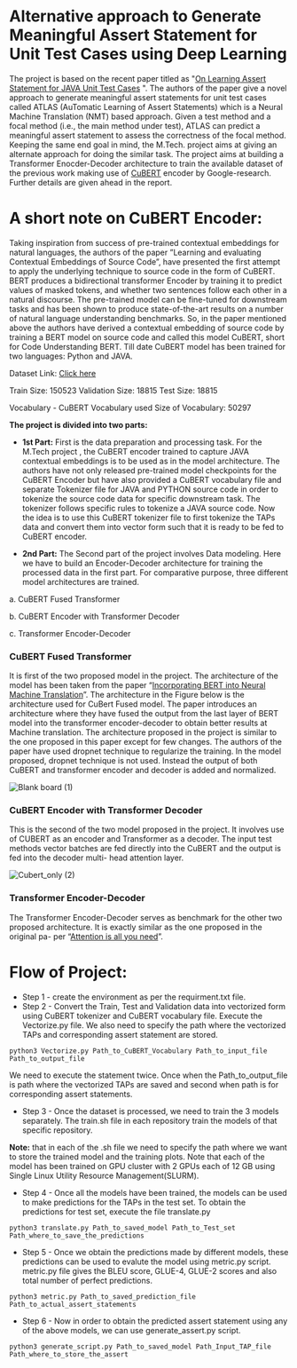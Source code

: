 # Alternative approach to Generate Meaningful Assert Statement for Unit Test Cases using Deep Learning

The project is based on the recent paper titled as "[On Learning Assert Statement for JAVA Unit Test Cases](https://arxiv.org/pdf/2002.05800.pdf) ". The authors of the paper give a novel approach to generate meaningful assert statements for unit test cases called ATLAS (AuTomatic Learning of Assert Statements) which is a Neural Machine Translation (NMT) based approach. Given a test method and a focal method (i.e., the main method under test), ATLAS can predict a meaningful assert statement to assess the correctness of the focal method. Keeping the same end goal in mind, the M.Tech. project aims at giving an alternate approach for doing the similar task. The project aims at building a Transformer Enocder-Decoder architecture to train the available dataset of the previous work making use of [CuBERT](https://arxiv.org/pdf/2001.00059.pdf) encoder by Google-research. Further details are given ahead in the report.

# A short note on CuBERT Encoder: 
Taking inspiration from success of pre-trained contextual embeddings for natural languages, the authors of the paper ”Learning and evaluating Contextual Embeddings of Source Code”, have presented the first attempt to apply the underlying technique to source code in the form of CuBERT. BERT produces a bidirectional transformer Encoder by training it to predict values of masked tokens, and whether two sentences follow each other in a natural discourse. The pre-trained model can be fine-tuned for downstream tasks and has been shown to produce state-of-the-art results on a number of natural language understanding benchmarks. So, in the paper mentioned above the authors have derived a contextual embedding of
source code by training a BERT model on source code and called this model CuBERT, short for Code Understanding BERT. Till date CuBERT model has been trained for two languages: Python and JAVA.

Dataset Link: [Click here](https://gitlab.com/cawatson/atlas---deep-learning-assert-statements/-/tree/master/Datasets/Raw_Dataset)

Train Size: 150523
Validation Size: 18815
Test Size: 18815

Vocabulary - CuBERT Vocabulary used
Size of Vocabulary: 50297

**The project is divided into two parts:**

 - **1st Part:**  First is the data preparation and processing task.
For the M.Tech project , the CuBERT encoder trained to capture JAVA contextual embeddings is to be used as in the model architecture. The authors have not only released pre-trained model checkpoints for the CuBERT Encoder but have also provided a CuBERT vocabulary file and separate Tokenizer file for JAVA and PYTHON source code in order to tokenize the source code data for specific downstream task. The tokenizer follows specific rules to tokenize a JAVA source code. Now the idea is to use this CuBERT tokenizer file to first tokenize the TAPs data and convert them into vector form such that it is ready to be fed to CuBERT encoder.
 
 - **2nd Part:** The Second part of the project involves Data modeling.
Here we have to build an Encoder-Decoder architecture for training the processed data in the first part. For comparative purpose, three different model architectures are trained.

a. CuBERT Fused Transformer

b. CuBERT Encoder with Transformer Decoder

c. Transformer Encoder-Decoder

### CuBERT Fused Transformer
It is first of the two proposed model in the project. The architecture of the model has been taken from the paper “[Incorporating BERT into Neural Machine Translation](https://openreview.net/attachment?id=Hyl7ygStwB&name=original_pdf)”. The architecture in the Figure below is the architecture used for CuBert Fused model. The paper introduces an architecture where they have fused the output from the last layer of BERT model into the transformer encoder-decoder to obtain better results at Machine translation. The architecture proposed in the project is similar to the one proposed in this paper except for few changes. The authors of the paper have used dropnet technique to regularize the training. In the model proposed, dropnet technique is not used. Instead the output of both CuBERT and transformer encoder and decoder is added and normalized.

![Blank board (1)](https://user-images.githubusercontent.com/58558221/120112382-36e0fd80-c193-11eb-9346-5ad097002ae4.png)

### CuBERT Encoder with Transformer Decoder
This is the second of the two model proposed in the project. It involves use of CUBERT as an encoder and Transformer as a decoder. The input test methods vector batches are fed directly into the CuBERT and the output is fed into the decoder multi- head attention layer.

![Cubert_only (2)](https://user-images.githubusercontent.com/58558221/120112799-0732f500-c195-11eb-9ed7-e9c891c9c9cc.png)

### Transformer Encoder-Decoder
The Transformer Encoder-Decoder serves as benchmark for the other two proposed architecture. It is exactly similar as the one proposed in the original pa-
per  “[Attention is all you need](https://arxiv.org/pdf/1706.03762.pdf)”.

# Flow of Project:

 - Step 1 - create the environment as per the requirment.txt file.
 - Step 2 - Convert the Train, Test and Validation data into vectorized form using CuBERT tokenizer and CuBERT vocabulary file. Execute the Vectorize.py file. We also need to specify the path where the vectorized TAPs and corresponding assert statement are stored.
```
python3 Vectorize.py Path_to_CuBERT_Vocabulary Path_to_input_file Path_to_output_file
 ```
 We need to execute the statement twice. Once when the Path_to_output_file is path where the vectorized TAPs are saved and second when path is for corresponding assert statements. 
 
 - Step 3 - Once the dataset is processed, we need to train the 3 models separately. The train.sh file in each repository train the models of  that specific repository.

**Note:** that in each of the .sh file we need to specify the path where we want to store the trained model and the training plots. Note that each of the model has been trained on GPU cluster with 2 GPUs each of 12 GB using Single Linux Utility Resource Management(SLURM).

 - Step 4 - Once all the models have been trained, the models can be used to make predictions for the TAPs in the test set. To obtain the predictions for test set, execute the file translate.py 
 ```
 python3 translate.py Path_to_saved_model Path_to_Test_set Path_where_to_save_the_predictions
 ```

 - Step 5 - Once we obtain the predictions made by different models, these predictions can be used to evalute the model using metric.py script. metric.py file gives the BLEU score, GLUE-4, GLUE-2 scores and also total number of perfect predictions. 
 ```
python3 metric.py Path_to_saved_prediction_file Path_to_actual_assert_statements
 ```

 - Step 6 - Now in order to obtain the predicted assert statement using any of the above models, we can use generate_assert.py script.
```
python3 generate_script.py Path_to_saved_model Path_Input_TAP_file Path_where_to_store_the_assert
```

